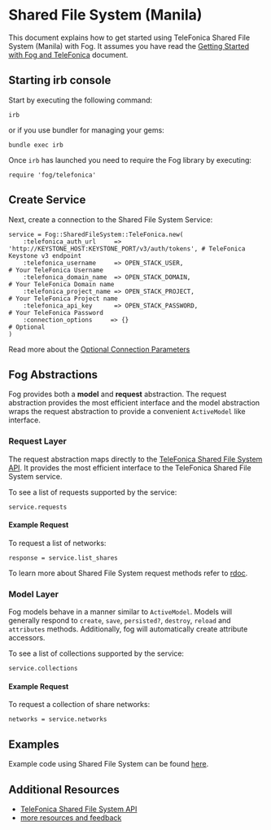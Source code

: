 # Shared File System (Manila)

This document explains how to get started using TeleFonica Shared File System (Manila) with Fog. It assumes you have read the [Getting Started with Fog and TeleFonica](getting_started.md) document.

## Starting irb console

Start by executing the following command:
```
irb
```

or if you use bundler for managing your gems:
```
bundle exec irb
```

Once `irb` has launched you need to require the Fog library by executing:
```
require 'fog/telefonica'
```
## Create Service

Next, create a connection to the Shared File System Service:
```
service = Fog::SharedFileSystem::TeleFonica.new(
	:telefonica_auth_url     => 'http://KEYSTONE_HOST:KEYSTONE_PORT/v3/auth/tokens', # TeleFonica Keystone v3 endpoint
	:telefonica_username     => OPEN_STACK_USER,                                     # Your TeleFonica Username
	:telefonica_domain_name  => OPEN_STACK_DOMAIN,                                   # Your TeleFonica Domain name
	:telefonica_project_name => OPEN_STACK_PROJECT,                                  # Your TeleFonica Project name
	:telefonica_api_key      => OPEN_STACK_PASSWORD,                                 # Your TeleFonica Password
	:connection_options     => {}                                                   # Optional
)
```

Read more about the [Optional Connection Parameters](common/connection_params.md)

## Fog Abstractions

Fog provides both a **model** and **request** abstraction. The request abstraction provides the most efficient interface and the model abstraction wraps the request abstraction to provide a convenient `ActiveModel` like interface.

### Request Layer

The request abstraction maps directly to the [TeleFonica Shared File System API](http://developer.telefonica.org/api-ref/shared-file-systems). It provides the most efficient interface to the TeleFonica Shared File System service.

To see a list of requests supported by the service:
```
service.requests
```

#### Example Request

To request a list of networks:
```
response = service.list_shares
```

To learn more about Shared File System request methods refer to [rdoc](http://www.rubydoc.info/gems/fog-telefonica/Fog/SharedFileSystem/TeleFonica/Real).

### Model Layer

Fog models behave in a manner similar to `ActiveModel`. Models will generally respond to `create`, `save`,  `persisted?`, `destroy`, `reload` and `attributes` methods. Additionally, fog will automatically create attribute accessors.

To see a list of collections supported by the service:
```
service.collections
```

#### Example Request

To request a collection of share networks:
```
networks = service.networks
```

## Examples

Example code using Shared File System can be found [here](https://github.com/fog/fog-telefonica/tree/master/examples/share).

## Additional Resources

* [TeleFonica Shared File System API](http://developer.telefonica.org/api-ref/shared-file-systems/)
* [more resources and feedback](common/resources.md)
